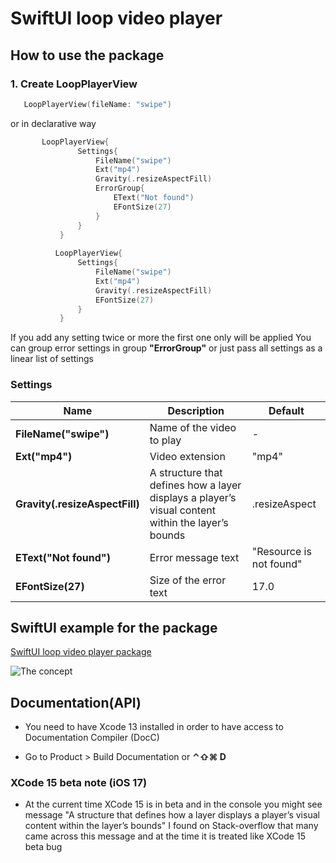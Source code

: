 # SwiftUI loop video player

## How to use the package
### 1. Create LoopPlayerView

```swift
   LoopPlayerView(fileName: "swipe")    
```

   or in declarative way
   
 ```swift
        LoopPlayerView{
                Settings{
                    FileName("swipe")
                    Ext("mp4")
                    Gravity(.resizeAspectFill)
                    ErrorGroup{
                        EText("Not found")
                        EFontSize(27)
                    }
                }
            }   
            
           LoopPlayerView{
                Settings{
                    FileName("swipe")
                    Ext("mp4")
                    Gravity(.resizeAspectFill)
                    EFontSize(27)                  
                }
            } 
```  
If you add any setting twice or more the first one only will be applied
You can group error settings in group **"ErrorGroup"** or just pass all settings as a linear list of settings

### Settings

| Name | Description | Default |
| --- | --- |  --- | 
|**FileName("swipe")**| Name of the video to play| - |
|**Ext("mp4")**| Video extension | "mp4" |
|**Gravity(.resizeAspectFill)**| A structure that defines how a layer displays a player’s visual content within the layer’s bounds | .resizeAspect |
|**EText("Not found")**| Error message text| "Resource is not found" |
|**EFontSize(27)**| Size of the error text | 17.0 |

## SwiftUI example for the package
[ SwiftUI loop video player package](https://github.com/The-Igor/swiftui-loop-videoplayer)

  ![The concept](https://github.com/The-Igor/swiftui-loop-videoplayer-example/blob/main/swiftui-loop-videoplayer-example/img/img_02.gif)

## Documentation(API)
- You need to have Xcode 13 installed in order to have access to Documentation Compiler (DocC)

- Go to Product > Build Documentation or **⌃⇧⌘ D**

### XCode 15 beta note (iOS 17)

- At the current time XCode 15 is in beta and in the console you might see message "A structure that defines how a layer displays a player’s visual content within the layer’s bounds" I found on Stack-overflow that many came across this message and at the time it is treated like XCode 15 beta bug

